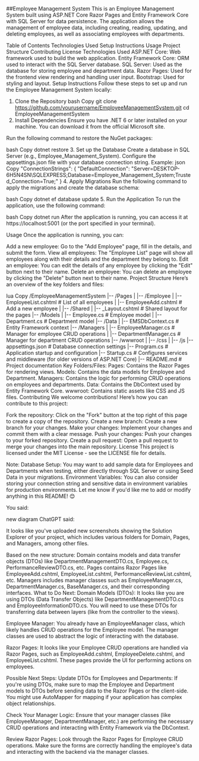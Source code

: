 ##Employee Management System
This is an Employee Management System built using ASP.NET Core Razor Pages and Entity Framework Core with SQL Server for data persistence. The application allows the management of employee data, including creating, reading, updating, and deleting employees, as well as associating employees with departments.

Table of Contents
Technologies Used
Setup Instructions
Usage
Project Structure
Contributing
License
Technologies Used
ASP.NET Core: Web framework used to build the web application.
Entity Framework Core: ORM used to interact with the SQL Server database.
SQL Server: Used as the database for storing employee and department data.
Razor Pages: Used for the frontend view rendering and handling user input.
Bootstrap: Used for styling and layout.
Setup Instructions
Follow these steps to set up and run the Employee Management System locally:

1. Clone the Repository
bash
Copy
git clone https://github.com/yourusername/EmployeeManagementSystem.git
cd EmployeeManagementSystem
2. Install Dependencies
Ensure you have .NET 6 or later installed on your machine. You can download it from the official Microsoft site.

Run the following command to restore the NuGet packages:

bash
Copy
dotnet restore
3. Set up the Database
Create a database in SQL Server (e.g., Employee_Management_System).
Configure the appsettings.json file with your database connection string. Example:
json
Copy
"ConnectionStrings": {
    "DefaultConnection": "Server=DESKTOP-6H5N4SN\\SQLEXPRESS;Database=Employee_Management_System;Trusted_Connection=True;"
}
4. Apply Migrations
Run the following command to apply the migrations and create the database schema:

bash
Copy
dotnet ef database update
5. Run the Application
To run the application, use the following command:

bash
Copy
dotnet run
After the application is running, you can access it at https://localhost:5001 (or the port specified in your terminal).

Usage
Once the application is running, you can:

Add a new employee: Go to the "Add Employee" page, fill in the details, and submit the form.
View all employees: The "Employee List" page will show all employees along with their details and the department they belong to.
Edit an employee: You can edit the details of any employee by clicking the "Edit" button next to their name.
Delete an employee: You can delete an employee by clicking the "Delete" button next to their name.
Project Structure
Here’s an overview of the key folders and files:

lua
Copy
/EmployeeManagementSystem
|-- /Pages
|   |-- /Employee
|       |-- EmployeeList.cshtml          # List of all employees
|       |-- EmployeeAdd.cshtml           # Add a new employee
|   |-- /Shared
|       |-- _Layout.cshtml               # Shared layout for the pages
|-- /Models
|   |-- Employee.cs                      # Employee model
|   |-- Department.cs                    # Department model
|-- /Data
|   |-- EMSDbContext.cs                 # Entity Framework context
|-- /Managers
|   |-- EmployeeManager.cs               # Manager for employee CRUD operations
|   |-- DepartmentManager.cs             # Manager for department CRUD operations
|-- /wwwroot
|   |-- /css
|   |-- /js
|-- appsettings.json                     # Database connection settings
|-- Program.cs                           # Application startup and configuration
|-- Startup.cs                          # Configures services and middleware (for older versions of ASP.NET Core)
|-- README.md                           # Project documentation
Key Folders/Files:
Pages: Contains the Razor Pages for rendering views.
Models: Contains the data models for Employee and Department.
Managers: Contains the logic for performing CRUD operations on employees and departments.
Data: Contains the DbContext used by Entity Framework Core.
wwwroot: Contains static assets like CSS and JS files.
Contributing
We welcome contributions! Here’s how you can contribute to this project:

Fork the repository: Click on the "Fork" button at the top right of this page to create a copy of the repository.
Create a new branch: Create a new branch for your changes.
Make your changes: Implement your changes and commit them with a clear message.
Push your changes: Push your changes to your forked repository.
Create a pull request: Open a pull request to merge your changes into the main repository.
License
This project is licensed under the MIT License - see the LICENSE file for details.

Note:
Database Setup: You may want to add sample data for Employees and Departments when testing, either directly through SQL Server or using Seed Data in your migrations.
Environment Variables: You can also consider storing your connection string and sensitive data in environment variables for production environments.
Let me know if you'd like me to add or modify anything in this README! 😊





You said:



new diagram
ChatGPT said:

It looks like you've uploaded new screenshots showing the Solution Explorer of your project, which includes various folders for Domain, Pages, and Managers, among other files.

Based on the new structure:
Domain contains models and data transfer objects (DTOs) like DepartmentManagementDTO.cs, Employee.cs, PerformanceReviewDTO.cs, etc.
Pages contains Razor Pages like EmployeeAdd.cshtml, EmployeeList.cshtml, PerformanceReviewList.cshtml, etc.
Managers includes manager classes such as EmployeeManager.cs, DepartmentManager.cs, BaseManager.cs, and their corresponding interfaces.
What to Do Next:
Domain Models (DTOs): It looks like you are using DTOs (Data Transfer Objects) like DepartmentManagementDTO.cs and EmployeeInformationDTO.cs. You will need to use these DTOs for transferring data between layers (like from the controller to the views).

Employee Manager: You already have an EmployeeManager class, which likely handles CRUD operations for the Employee model. The manager classes are used to abstract the logic of interacting with the database.

Razor Pages: It looks like your Employee CRUD operations are handled via Razor Pages, such as EmployeeAdd.cshtml, EmployeeDelete.cshtml, and EmployeeList.cshtml. These pages provide the UI for performing actions on employees.

Possible Next Steps:
Update DTOs for Employees and Departments: If you're using DTOs, make sure to map the Employee and Department models to DTOs before sending data to the Razor Pages or the client-side. You might use AutoMapper for mapping if your application has complex object relationships.

Check Your Manager Logic: Ensure that your manager classes (like EmployeeManager, DepartmentManager, etc.) are performing the necessary CRUD operations and interacting with Entity Framework via the DbContext.

Review Razor Pages: Look through the Razor Pages for Employee CRUD operations. Make sure the forms are correctly handling the employee's data and interacting with the backend via the manager classes.
